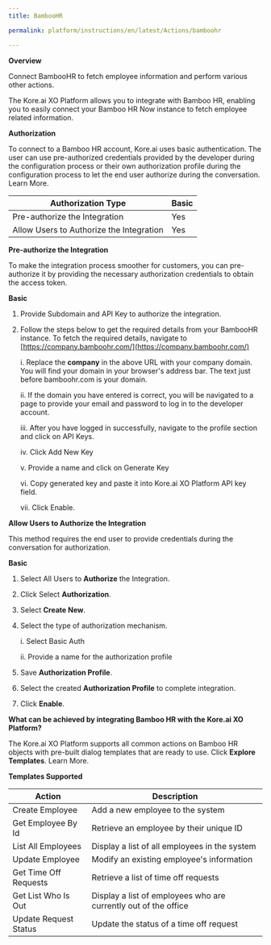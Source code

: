 ```yaml
---
title: BambooHR

permalink: platform/instructions/en/latest/Actions/bamboohr

---
```


<base target="_blank">
<container>

**Overview**

Connect BambooHR to fetch employee information and perform various other actions.

The Kore.ai XO Platform allows you to integrate with Bamboo HR, enabling you to easily connect your Bamboo HR Now instance to fetch employee related information.

</container>

<container>

**Authorization**
 
To connect to a Bamboo HR account, Kore.ai uses basic authentication. The user can use pre-authorized credentials provided by the developer during the configuration process or their own authorization profile during the configuration process to let the end user authorize during the conversation. Learn More.
 
 
 |Authorization Type                      | Basic |
 |----------------------------------------|-------|
 |Pre-authorize the Integration           |  Yes  |
 |Allow Users to Authorize the Integration|  Yes  |


**Pre-authorize the Integration**
 
 To make the integration process smoother for customers, you can pre-authorize it by providing the necessary authorization credentials to obtain the access token.


 **Basic**
 
1. Provide Subdomain and API Key to authorize the integration.
 
2. Follow the steps below to get the required details from your BambooHR instance. To fetch the required details, navigate to [https://company.bamboohr.com/](https://company.bamboohr.com/)
 
    i.   Replace the **company** in the above URL with your company domain. You will find your domain in your browser's address bar. The text just before  bamboohr.com is your domain.

    ii.    If the domain you have entered is correct, you will be navigated to a page to provide your email and password to log in to the developer account. 
      
    iii.    After you have logged in successfully, navigate to the profile section and click on API Keys.
      
    iv.    Click Add New Key
       
    v.    Provide a name and click on Generate Key
      
    vi.    Copy generated key and paste it into Kore.ai XO Platform API key field.
      
    vii.    Click Enable.
 
 
**Allow Users to Authorize the Integration**
 
This method requires the end user to provide credentials during the conversation for authorization.
 
**Basic**
 
1. Select All Users to **Authorize** the Integration.
 
2. Click Select **Authorization**.
 
3. Select **Create New**.
 
4. Select the type of authorization mechanism.
 
    i. Select Basic Auth
 
   ii. Provide a name for the authorization profile
 
5. Save **Authorization Profile**.
 
6. Select the created **Authorization Profile** to complete integration.
 
7. Click **Enable**.
 
 </container>
 
 <container>

**What can be achieved by integrating Bamboo HR with the Kore.ai XO Platform?**
 
 The Kore.ai XO Platform supports all common actions on Bamboo HR objects with pre-built dialog templates that are ready to use. Click **Explore Templates**. Learn More.
 
**Templates Supported**

| Action           | Description            |
|------------------|------------------------|
|Create Employee   |Add a new employee to the system|
|Get Employee By Id   |Retrieve an employee by their unique ID|
|List All Employees     |Display a list of all employees in the system|
|Update Employee   |Modify an existing employee's information|
|Get Time Off Requests|Retrieve a list of time off requests|
|Get List Who Is Out|Display a list of employees who are currently out of the office|
|Update Request Status    |Update the status of a time off request|

</container>

